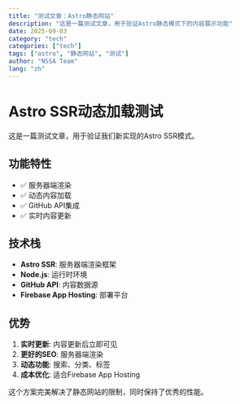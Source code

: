 ```yaml
---
title: "测试文章：Astro静态网站"
description: "这是一篇测试文章，用于验证Astro静态模式下的内容展示功能"
date: 2025-09-03
category: "tech"
categories: ["tech"]
tags: ["astro", "静态网站", "测试"]
author: "NSSA Team"
lang: "zh"
---
```


# Astro SSR动态加载测试

这是一篇测试文章，用于验证我们新实现的Astro SSR模式。

## 功能特性

- ✅ 服务器端渲染
- ✅ 动态内容加载
- ✅ GitHub API集成
- ✅ 实时内容更新

## 技术栈

- **Astro SSR**: 服务器端渲染框架
- **Node.js**: 运行时环境
- **GitHub API**: 内容数据源
- **Firebase App Hosting**: 部署平台

## 优势

1. **实时更新**: 内容更新后立即可见
2. **更好的SEO**: 服务器端渲染
3. **动态功能**: 搜索、分类、标签
4. **成本优化**: 适合Firebase App Hosting

这个方案完美解决了静态网站的限制，同时保持了优秀的性能。
